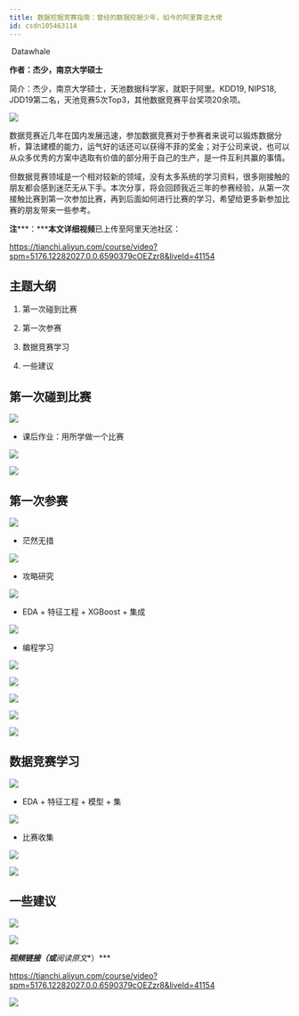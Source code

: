 ```yaml
---
title: 数据挖掘竞赛指南：曾经的数据挖掘少年，如今的阿里算法大佬
id: csdn105463114
---
```


 Datawhale 

**作者：杰少，南京大学硕士**

简介：杰少，南京大学硕士，天池数据科学家，就职于阿里。KDD19, NIPS18, JDD19第二名，天池竞赛5次Top3，其他数据竞赛平台奖项20余项。

![](../img/4d00b6ae3ba67db5eda3f90be716eb74.png)

数据竞赛近几年在国内发展迅速，参加数据竞赛对于参赛者来说可以锻炼数据分析，算法建模的能力，运气好的话还可以获得不菲的奖金；对于公司来说，也可以从众多优秀的方案中选取有价值的部分用于自己的生产，是一件互利共赢的事情。

但数据竞赛领域是一个相对较新的领域，没有太多系统的学习资料，很多刚接触的朋友都会感到迷茫无从下手。本次分享，将会回顾我近三年的参赛经验，从第一次接触比赛到第一次参加比赛，再到后面如何进行比赛的学习，希望给更多新参加比赛的朋友带来一些参考。

**注*****：*****本文详细视频**已上传至阿里天池社区：

https://tianchi.aliyun.com/course/video?spm=5176.12282027.0.0.6590379cOEZzr8&liveId=41154

## 主题大纲

1.  第一次碰到比赛

2.  第一次参赛

3.  数据竞赛学习

4.  一些建议

## 第一次碰到比赛

![](../img/bc6d370ce07b9d793353f3fbd4d6ab71.png)

*   课后作业：用所学做一个比赛

![](../img/85a5f15bcca498280bdfce19d2fd0ed7.png)

![](../img/4aabd4f7cf91c5cb40893c98d24236b3.png)

## 第一次参赛

![](../img/9c3541708cf0d586894a7fab3c04e266.png)

*   茫然无措

![](../img/a31e0115223256ad24835676b534dd7f.png)

*   攻略研究

![](../img/4fa6941aed83cfb85285250f12e3627f.png)

*   EDA + 特征工程 + XGBoost + 集成

![](../img/fe0b59d9556630a153f611872ff5b1ca.png)

*   编程学习

![](../img/e5a4aa07845deda00e598ea29457fed5.png)

![](../img/78f42193949f58b8cda80a4925bc7f95.png)

![](../img/6fb7e194120046ee6de93754c4e00017.png)

![](../img/47c1eb4be165912677e3e7effbfb7f1d.png)

![](../img/f7e4b52f592ae36eafeb1424a55d17f9.png)

## 数据竞赛学习

![](../img/cd231524e1e6d550f84781043a5fecae.png)

*   EDA + 特征工程 + 模型 + 集

![](../img/f2b4ad6be249a5cdaf40e2955fcac29a.png)

*   比赛收集

![](../img/45fd8f15214e569880bcc14a59df3177.png)

![](../img/5dbbd3e8d2269b1e09290b433d8b8ca6.png)

## 一些建议

![](../img/6e2b7b2d2c0a41f42e24cf9f8c01aecb.png)

![](../img/6bbc29d04442d6926152cf0083522556.png)

***视频链接（或**阅读原文**）***

https://tianchi.aliyun.com/course/video?spm=5176.12282027.0.0.6590379cOEZzr8&liveId=41154

![](../img/ac1260bd6d55ebcd4401293b8b1ef5ff.png)